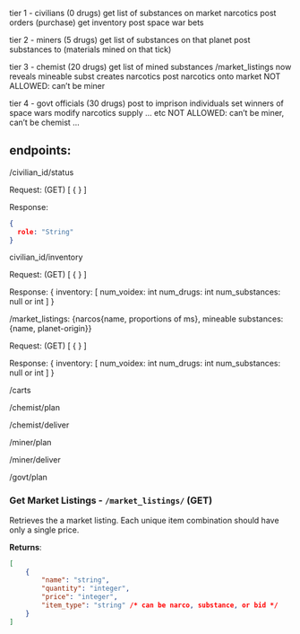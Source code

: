 tier 1 - civilians (0 drugs)
get list of substances on market narcotics
post orders (purchase)
get inventory
post space war bets

tier 2 - miners (5 drugs)
get list of substances on that planet
post substances to (materials mined on that tick)

tier 3 - chemist (20 drugs)
get list of mined substances 
/market_listings now reveals mineable subst
creates narcotics
post narcotics onto market
NOT ALLOWED: can’t be miner

tier 4 - govt officials (30 drugs)
post to imprison individuals
set winners of space wars
modify narcotics supply … etc
NOT ALLOWED: can’t be miner, can’t be chemist …  

## endpoints: 

/civilian_id/status

Request: (GET)
[
  {
  }
]

Response:
```json
{
  role: "String"
}
```

civilian_id/inventory

Request: (GET)
[
  {
  }
]

Response:
{
  inventory: [
    num_voidex: int
    num_drugs: int
    num_substances: null or int
  ]
}


/market_listings: {narcos{name, proportions of ms}, mineable substances:{name, planet-origin}}

Request: (GET)
[
  {
  }
]

Response:
{
  inventory: [
    num_voidex: int
    num_drugs: int
    num_substances: null or int
  ]
}


/carts

/chemist/plan

/chemist/deliver

/miner/plan

/miner/deliver

/govt/plan


### Get Market Listings - `/market_listings/` (GET)

Retrieves the a market listing. Each unique item combination should have only a single price.

**Returns**:

```json
[
    {
        "name": "string", 
        "quantity": "integer", 
        "price": "integer", 
        "item_type": "string" /* can be narco, substance, or bid */
    }
]
```
